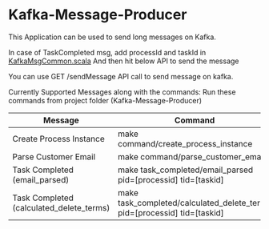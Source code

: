 # Kafka-Message-Producer

This Application can be used to send long messages on Kafka.

In case of TaskCompleted msg, add processId and taskId in [KafkaMsgCommon.scala](/app/messages/KafkaMsgCommon.scala)
And then hit below API to send the message

You can use GET /sendMessage API call to send message on kafka.

Currently Supported Messages along with the commands:
Run these commands from project folder (Kafka-Message-Producer)

| Message | Command |
| ------- | ------- |
| Create Process Instance | make command/create_process_instance |
| Parse Customer Email | make command/parse_customer_email |
| Task Completed (email_parsed) | make task_completed/email_parsed pid=[processid] tid=[taskid]|
| Task Completed (calculated_delete_terms) | make task_completed/calculated_delete_terms pid=[processid] tid=[taskid]|
